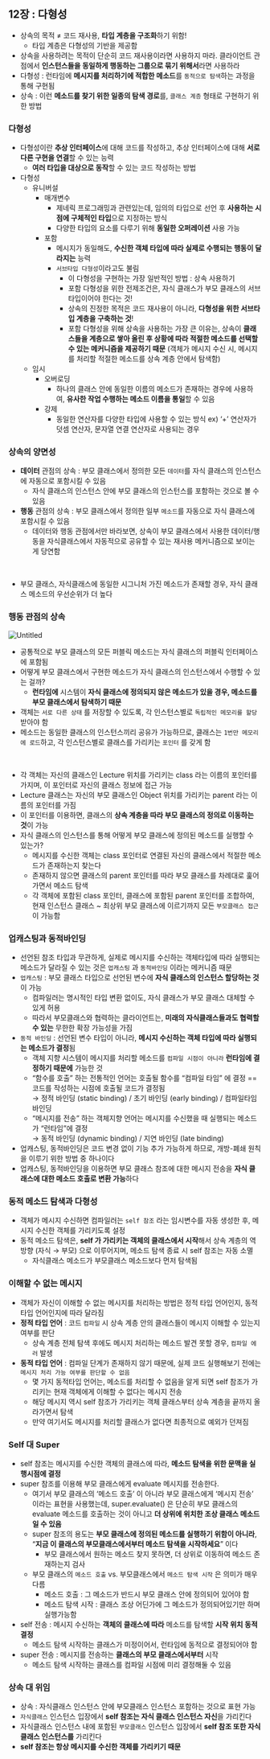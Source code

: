 ## 12장 : 다형성

- 상속의 목적 ≠ 코드 재사용, **타입 계층을 구조화**하기 위함!
    - 타입 계층은 다형성의 기반을 제공함
- 상속을 사용하려는 목적이 단순히 코드 재사용이라면 사용하지 마라. 클라이언트 관점에서 **인스턴스들을 동일하게 행동하는 그룹으로 묶기 위해서**라면 사용하라
- 다형성 : 런타임에 **메시지를 처리하기에 적합한 메소드**를 `동적으로 탐색`하는 과정을 통해 구현됨
- 상속 : 이런 **메소드를 찾기 위한 일종의 탐색 경로**를, `클래스 계층` 형태로 구현하기 위한 방법

### 다형성

- 다형성이란 **추상 인터페이스**에 대해 코드를 작성하고, 추상 인터페이스에 대해 **서로 다른 구현을 연결**할 수 있는 능력
    - **여러 타입을 대상으로 동작**할 수 있는 코드 작성하는 방법
- 다형성
    - 유니버설
        - 매개변수
            - 제네릭 프로그래밍과 관련있는데, 임의의 타입으로 선언 후 **사용하는 시점에 구체적인 타입**으로 지정하는 방식
            - 다양한 타입의 요소를 다루기 위해 **동일한 오퍼레이션** 사용 가능
        - 포함
            - 메시지가 동일해도, **수신한 객체 타입에 따라 실제로 수행되는 행동이 달라지는** 능력
            - `서브타입 다형성`이라고도 불림
                - 이 다형성을 구현하는 가장 일반적인 방법 : 상속 사용하기
                - 포함 다형성을 위한 전제조건은, 자식 클래스가 부모 클래스의 서브타입이어야 한다는 것!
                - 상속의 진정한 목적은 코드 재사용이 아니라, **다형성을 위한 서브타입 계층을 구축하는 것**!
                - 포함 다형성을 위해 상속을 사용하는 가장 큰 이유는, 상속이 **클래스들을 계층으로 쌓아 올린 후 상황에 따라 적절한 메소드를 선택할 수 있는 메커니즘을 제공하기 때문** (객체가 메시지 수신 시, 메시지를 처리할 적절한 메소드를 상속 계층 안에서 탐색함)
    - 임시
        - 오버로딩
            - 하나의 클래스 안에 동일한 이름의 메소드가 존재하는 경우에 사용하여, **유사한 작업 수행하는 메소드 이름을 통일**할 수 있음
        - 강제
            - 동일한 연산자를 다양한 타입에 사용할 수 있는 방식
            ex) ‘+’ 연산자가 덧셈 연산자, 문자열 연결 연산자로 사용되는 경우

### 상속의 양면성

- **데이터** 관점의 상속 : 부모 클래스에서 정의한 모든 `데이터`를 자식 클래스의 인스턴스에 자동으로 포함시킬 수 있음
    - 자식 클래스의 인스턴스 안에 부모 클래스의 인스턴스를 포함하는 것으로 볼 수 있음
- **행동** 관점의 상속 : 부모 클래스에서 정의한 일부 `메소드`를 자동으로 자식 클래스에 포함시킬 수 있음
    - 데이터와 행동 관점에서만 바라보면, 상속이 부모 클래스에서 사용한 데이터/행동을 자식클래스에서 자동적으로 공유할 수 있는 재사용 메커니즘으로 보이는게 당연함
<br>

- 부모 클래스, 자식클래스에 동일한 시그니처 가진 메소드가 존재할 경우, 자식 클래스 메소드의 우선순위가 더 높다

### 행동 관점의 상속

![Untitled](https://velog.velcdn.com/images%2Fviewrain%2Fpost%2Fd8e8abfa-a744-47f7-97de-0b03a67f7963%2Fimage.png)

- 공통적으로 부모 클래스의 모든 퍼블릭 메소드는 자식 클래스의 퍼블릭 인터페이스에 포함됨
- 어떻게 부모 클래스에서 구현한 메소드가 자식 클래스의 인스턴스에서 수행할 수 있는 걸까?
    - **런타임에** 시스템이 **자식 클래스에 정의되지 않은 메소드가 있을 경우, 메소드를 부모 클래스에서 탐색하기 때문**
- 객체는 `서로 다른 상태` 를 저장할 수 있도록, 각 인스턴스별로 `독립적인 메모리를 할당`받아야 함
- 메소드는 동일한 클래스의 인스턴스끼리 공유가 가능하므로, 클래스는 `1번만 메모리에 로드`하고, 각 인스턴스별로 클래스를 가리키는 `포인터` 를 갖게 함
<br>

- 각 객체는 자신의 클래스인 Lecture 위치를 가리키는 class 라는 이름의 포인터를 가지며, 이 포인터로 자신의 클래스 정보에 접근 가능
- Lecture 클래스는 자신의 부모 클래스인 Object 위치를 가리키는 parent 라는 이름의 포인터를 가짐
- 이 포인터를 이용하면, 클래스의 **상속 계층을 따라 부모 클래스의 정의로 이동하는 것**이 가능
- 자식 클래스의 인스턴스를 통해 어떻게 부모 클래스에 정의된 메소드를 실행할 수 있는가?
    - 메시지를 수신한 객체는 class 포인터로 연결된 자신의 클래스에서 적절한 메소드가 존재하는지 찾는다
    - 존재하지 않으면 클래스의 parent 포인터를 따라 부모 클래스를 차례대로 훑어가면서 메소드 탐색
    - 각 객체에 포함된 class 포인터, 클래스에 포함된 parent 포인터를 조합하여, 현재 인스턴스 클래스 ~ 최상위 부모 클래스에 이르기까지 모든 `부모클래스 접근` 이 가능함
 
### 업캐스팅과 동적바인딩

- 선언된 참조 타입과 무관하게, 실제로 메시지를 수신하는 객체타입에 따라 실행되는 메소드가 달라질 수 있는 것은 `업캐스팅` 과 `동적바인딩` 이라는 메커니즘 때문
- `업캐스팅` : 부모 클래스 타입으로 선언된 변수에 **자식 클래스의 인스턴스 할당하는 것**이 가능
    - 컴파일러는 명시적인 타입 변환 없이도, 자식 클래스가 부모 클래스 대체할 수 있게 허용
    - 따라서 부모클래스와 협력하는 클라이언트는, **미래의 자식클래스들과도 협력할 수 있는** 무한한 확장 가능성을 가짐
- `동적 바인딩` : 선언된 변수 타입이 아니라, **메시지 수신하는 객체 타입에 따라 실행되는 메소드가 결정**됨
    - 객체 지향 시스템이 메시지를 처리할 메소드를 `컴파일 시점이 아니라` **런타임에 결정하기 때문에** 가능한 것 
    - “함수를 호출” 하는 전통적인 언어는 호출될 함수를 “컴파일 타임” 에 결정 == 코드를 작성하는 시점에 호출될 코드가 결정됨
   <br> → 정적 바인딩 (static binding) / 초기 바인딩 (early binding) / 컴파일타임 바인딩
    - “메시지를 전송” 하는 객체지향 언어는 메시지를 수신했을 때 실행되는 메소드가 “런타임”에 결정 <br>
    → 동적 바인딩 (dynamic binding) / 지연 바인딩 (late binding)
- 업캐스팅, 동적바인딩은 코드 변경 없이 기능 추가 가능하게 하므로, 개방-폐쇄 원칙을 이루기 위한 방법 중 하나이다
- 업캐스팅, 동적바인딩을 이용하면 부모 클래스 참조에 대한 메시지 전송을 **자식 클래스에 대한 메소드 호출로 변환 가능**하다

### 동적 메소드 탐색과 다형성

- 객체가 메시지 수신하면 컴파일러는 `self 참조` 라는 임시변수를 자동 생성한 후, 메시지 수신한 객체를 가리키도록 설정
- 동적 메소드 탐색은, **self 가 가리키는 객체의 클래스에서 시작**해서 상속 계층의 역방향 (자식 → 부모) 으로 이루어지며, 메소드 탐색 종료 시 self 참조는 자동 소멸
    - 자식클래스 메소드가 부모클래스 메소드보다 먼저 탐색됨

### 이해할 수 없는 메시지

- 객체가 자신이 이해할 수 없는 메시지를 처리하는 방법은 정적 타입 언어인지, 동적 타입 언어인지에 따라 달라짐
- **정적 타입 언어** : 코드 `컴파일` 시 상속 계층 안의 클래스들이 메시지 이해할 수 있는지 여부를 판단
    - 상속 계층 전체 탐색 후에도 메시지 처리하는 메소드 발견 못할 경우, `컴파일 에러` 발생
- **동적 타입 언어** : 컴파일 단계가 존재하지 않기 때문에, 실제 코드 실행해보기 전에는 `메시지 처리 가능 여부를 판단할 수 없음`
    - 몇 가지 동적타입 언어는, 메소드를 처리할 수 없음을 알게 되면 self 참조가 가리키는 현재 객체에게 이해할 수 없다는 메시지 전송
    - 해당 메시지 역시 self 참조가 가리키는 객체 클래스부터 상속 계층을 끝까지 올라가면서 탐색
    - 만약 여기서도 메시지를 처리할 클래스가 없다면 최종적으로 예외가 던져짐

### Self 대 Super

- self 참조는 메시지를 수신한 객체의 클래스에 따라, **메소드 탐색을 위한 문맥을 실행시점에 결정**
- super 참조를 이용해 부모 클래스에게 evaluate 메시지를 전송한다.
    - 여기서 부모 클래스의 ‘메소드 호출’ 이 아니라 부모 클래스에게 ‘메시지 전송’ 이라는 표현을 사용했는데, 
    super.evaluate() 은 단순히 부모 클래스의 evaluate 메소드를 호출하는 것이 아니고 **더 상위에 위치한 조상 클래스 메소드일 수 있음**
    - super 참조의 용도는 **부모 클래스에 정의된 메소드를 실행하기 위함이 아니라**, “**지금 이 클래스의 부모클래스에서부터 메소드 탐색을 시작하세요**” 이다
        - 부모 클래스에서 원하는 메소드 찾지 못하면, 더 상위로 이동하여 메소드 존재하는지 검사
    - 부모 클래스의 `메소드 호출` vs. 부모클래스에서 `메소드 탐색 시작` 은 의미가 매우 다름
        - 메소드 호출 : 그 메소드가 반드시 부모 클래스 안에 정의되어 있어야 함
        - 메소드 탐색 시작 : 클래스 조상 어딘가에 그 메소드가 정의되어있기만 하며 실행가능함
- self 전송 : 메시지 수신하는 **객체의 클래스에 따라** 메소드를 탐색할 **시작 위치 동적 결정**
    - 메소드 탐색 시작하는 클래스가 미정이어서, 런타임에 동적으로 결정되어야 함
- super 전송 : 메시지를 전송하는 **클래스의 부모 클래스에서부터** 시작
    - 메소드 탐색 시작하는 클래스를 컴파일 시점에 미리 결정해둘 수 있음

### 상속 대 위임

- 상속 : 자식클래스 인스턴스 안에 부모클래스 인스턴스 포함하는 것으로 표현 가능
- `자식클래스` 인스턴스 입장에서 **self 참조는 자식 클래스 인스턴스 자신**을 가리킨다
- 자식클래스 인스턴스 내에 포함된 `부모클래스` 인스턴스 입장에서 **self 참조 또한  자식 클래스 인스턴스를** 가리킨다
- **self 참조는 항상 메시지를 수신한 객체를 가리키기 때문**